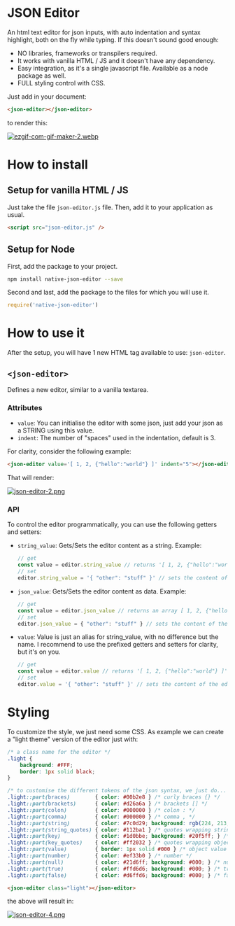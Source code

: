 # JSON Editor

An html text editor for json inputs, with auto indentation and syntax highlight, both on the fly while typing. If this doesn't sound good enough:

- NO libraries, frameworks or transpilers required.
- It works with vanilla HTML / JS and it doesn't have any dependency.
- Easy integration, as it's a single javascript file. Available as a node package as well.
- FULL styling control with CSS.

Just add in your document:

```html
<json-editor></json-editor>
```

to render this:

[![ezgif-com-gif-maker-2.webp](https://i.postimg.cc/sxr2Tf7s/ezgif-com-gif-maker-2.webp)](https://postimg.cc/0MVxQsVB)

# How to install

## Setup for vanilla HTML / JS

Just take the file `json-editor.js` file. Then, add it to your application as usual.

```html
<script src="json-editor.js" />
```

## Setup for Node

First, add the package to your project.

```bash
npm install native-json-editor --save
```

Second and last, add the package to the files for which you will use it.

```javascript
require('native-json-editor')
```

# How to use it

After the setup, you will have 1 new HTML tag available to use: `json-editor`.

## `<json-editor>`

Defines a new editor, similar to a vanilla textarea.

### Attributes

- `value`: You can initialise the editor with some json, just add your json as a STRING using this value.
- `indent`: The number of "spaces" used in the indentation, default is 3.

For clarity, consider the following example:

```html
<json-editor value='[ 1, 2, {"hello":"world"} ]' indent="5"></json-editor>
```

That will render:

[![json-editor-2.png](https://i.postimg.cc/3NccKN1H/json-editor-2.png)](https://postimg.cc/Mf1D5Wgs)

### API

To control the editor programmatically, you can use the following getters and setters:

- `string_value`: Gets/Sets the editor content as a string. Example:
    ```javascript
    // get
    const value = editor.string_value // returns '[ 1, 2, {"hello":"world"} ]' as a string
    // set
    editor.string_value = '{ "other": "stuff" }' // sets the content of the editor
    ```
- `json_value`: Gets/Sets the editor content as data. Example:
    ```javascript
    // get
    const value = editor.json_value // returns an array [ 1, 2, {"hello":"world"} ]
    // set
    editor.json_value = { "other": "stuff" } // sets the content of the editor from an object
    ```
- `value`: Value is just an alias for string_value, with no difference but the name. I recommend to use the prefixed getters and setters for clarity, but it's on you.
    ```javascript
    // get
    const value = editor.value // returns '[ 1, 2, {"hello":"world"} ]' as a string
    // set
    editor.value = '{ "other": "stuff" }' // sets the content of the editor
    ```

# Styling

To customize the style, we just need some CSS. As example we can create a "light theme" version of the editor just with:

```css
/* a class name for the editor */
.light {
    background: #FFF;
    border: 1px solid black;
}

/* to customise the different tokens of the json syntax, we just do... */
.light::part(braces)        { color: #00b2e8 } /* curly braces {} */
.light::part(brackets)      { color: #d26a6a } /* brackets [] */
.light::part(colon)         { color: #000000 } /* colon : */
.light::part(comma)         { color: #000000 } /* comma , */
.light::part(string)        { color: #7c0d29; background: rgb(224, 213, 151) } /* strings */
.light::part(string_quotes) { color: #112ba1 } /* quotes wrapping strings */
.light::part(key)           { color: #1d0bbe; background: #20f5ff; } /* object keys */
.light::part(key_quotes)    { color: #ff2032 } /* quotes wrapping object keys */
.light::part(value)         { border: 1px solid #000 } /* object value */
.light::part(number)        { color: #ef33b0 } /* number */
.light::part(null)          { color: #21d6ff; background: #000; } /* null keyword */
.light::part(true)          { color: #ffd6d6; background: #000; } /* true keyword */
.light::part(false)         { color: #d6ffd6; background: #000; } /* false keyword */
```

```html
<json-editor class="light"></json-editor>
```

the above will result in:

[![json-editor-4.png](https://i.postimg.cc/NF6kn0n4/json-editor-4.png)](https://postimg.cc/p5djhPRh)

